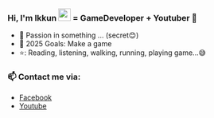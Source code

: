 ### Hi, I'm Ikkun <img src="https://media.giphy.com/media/hvRJCLFzcasrR4ia7z/giphy.gif" width="25px">  = GameDeveloper + Youtuber 🌻  


- 🔭 Passion in something ... (secret😊)
- 💪 2025 Goals: Make a game
- ⭐: Reading, listening, walking, running, playing game...😅

### 📫 Contact me via:
- [Facebook](https://www.facebook.com/profile.php?id=100054549385715)
- [Youtube](https://www.youtube.com/@ikkun4029)
